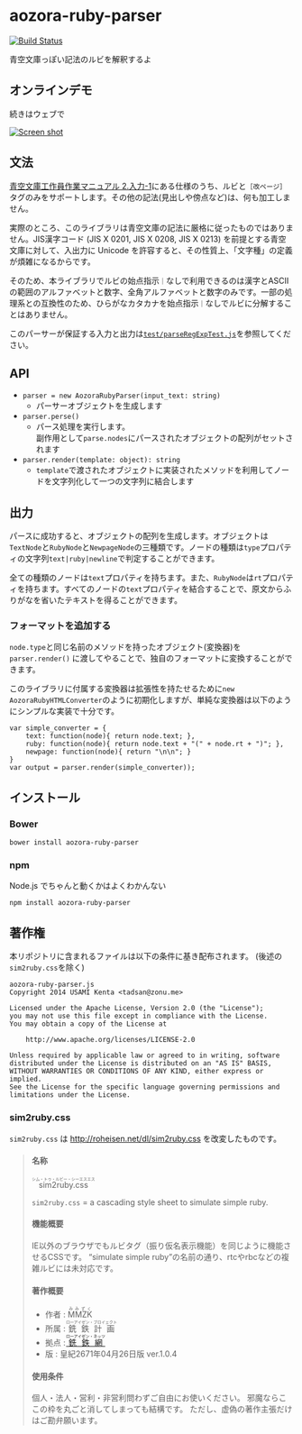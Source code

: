 # aozora-ruby-parser

[![Build Status](https://travis-ci.org/zonuexe/aozora-ruby-parser.js.svg)](https://travis-ci.org/zonuexe/aozora-ruby-parser.js)

青空文庫っぽい記法のルビを解釈するよ

## オンラインデモ

続きはウェブで

[![Screen shot](http://zonuexe.github.io/aozora-ruby-parser.js/screenshot.png)](http://zonuexe.github.io/aozora-ruby-parser.js/)

## 文法

[青空文庫工作員作業マニュアル 2.入力-1](http://www.aozora.gr.jp/KOSAKU/MANUAL_2.html)にある仕様のうち、ルビと`［改ページ］`タグのみをサポートします。その他の記法(見出しや傍点など)は、何も加工しません。

実際のところ、このライブラリは青空文庫の記法に厳格に従ったものではありません。JIS漢字コード (JIS X 0201, JIS X 0208, JIS X 0213) を前提とする青空文庫に対して、入出力に Unicode を許容すると、その性質上、「文字種」の定義が煩雑になるからです。

そのため、本ライブラリでルビの始点指示`｜`なしで利用できるのは漢字とASCIIの範囲のアルファベットと数字、全角アルファベットと数字のみです。一部の処理系との互換性のため、ひらがなカタカナを始点指示`｜`なしでルビに分解することはありません。

このパーサーが保証する入力と出力は[`test/parseRegExpTest.js`](https://github.com/zonuexe/aozora-ruby-parser.js/blob/master/test/parseRegExpTest.js)を参照してください。

## API

* `parser = new AozoraRubyParser(input_text: string)`
  * パーサーオブジェクトを生成します
* `parser.perse()`
  * パース処理を実行します。<br>
    副作用として`parse.nodes`にパースされたオブジェクトの配列がセットされます
* `parser.render(template: object): string`
  * `template`で渡されたオブジェクトに実装されたメソッドを利用してノードを文字列化して一つの文字列に結合します

## 出力

パースに成功すると、オブジェクトの配列を生成します。オブジェクトは`TextNode`と`RubyNode`と`NewpageNode`の三種類です。ノードの種類は`type`プロパティの文字列`text|ruby|newline`で判定することができます。

全ての種類のノードは`text`プロパティを持ちます。また、`RubyNode`は`rt`プロパティを持ちます。すべてのノードの`text`プロパティを結合することで、原文からふりがなを省いたテキストを得ることができます。

### フォーマットを追加する

`node.type`と同じ名前のメソッドを持ったオブジェクト(変換器)を `parser.render()` に渡してやることで、独自のフォーマットに変換することができます。

このライブラリに付属する変換器は拡張性を持たせるために`new AozoraRubyHTMLConverter`のように初期化しますが、単純な変換器は以下のようにシンプルな実装で十分です。

```
var simple_converter = {
    text: function(node){ return node.text; },
    ruby: function(node){ return node.text + "(" + node.rt + ")"; },
    newpage: function(node){ return "\n\n"; }
}
var output = parser.render(simple_converter));
```

## インストール

### Bower

```
bower install aozora-ruby-parser
```

### npm

Node.js でちゃんと動くかはよくわかんない

```
npm install aozora-ruby-parser
```

## 著作権

本リポジトリに含まれるファイルは以下の条件に基き配布されます。 (後述の`sim2ruby.css`を除く)

```
aozora-ruby-parser.js
Copyright 2014 USAMI Kenta <tadsan@zonu.me>

Licensed under the Apache License, Version 2.0 (the "License");
you may not use this file except in compliance with the License.
You may obtain a copy of the License at

    http://www.apache.org/licenses/LICENSE-2.0

Unless required by applicable law or agreed to in writing, software
distributed under the License is distributed on an "AS IS" BASIS,
WITHOUT WARRANTIES OR CONDITIONS OF ANY KIND, either express or implied.
See the License for the specific language governing permissions and
limitations under the License.
```

### sim2ruby.css

`sim2ruby.css` は http://roheisen.net/dl/sim2ruby.css を改変したものです。

> #### 名称
>
> <ruby><rb>sim2ruby.css</rb><rp> | </rp><rt>シム・トゥ・ルビー・シーエスエス</rt></ruby>
>
> `sim2ruby.css` = a cascading style sheet to simulate simple ruby.
>
> #### 機能概要
>
> IE以外のブラウザでもルビタグ（振り仮名表示機能）を同じように機能させるCSSです。
> “simulate simple ruby”の名前の通り、rtcやrbcなどの複雑ルビには未対応です。
>
> #### 著作概要
>
> * 作者 : <ruby><rb>MMZK</rb><rp> | </rp><rt>みみずく</rt></ruby>
> * 所属 : <ruby><rb>銑鉄計画</rb><rp> | </rp><rt>ローアイゼン・プロイェクト</rt></ruby>
> * 拠点 : <a href="http://roheisen.net/"><ruby><rb>銑鉄網</rb><rp> | </rp><rt>ローアイゼン・ネッツ</rt></ruby></a>
> * 版 : 皇紀2671年04月26日版 ver.1.0.4
>
> #### 使用条件
>
> 個人・法人・営利・非営利問わずご自由にお使いください。
> 邪魔ならここの枠を丸ごと消してしまっても結構です。
> ただし、虚偽の著作主張だけはご勘弁願います。
